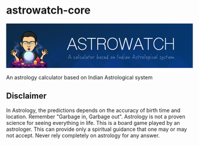 # astrowatch-core

![header](docs/header.png)

An astrology calculator based on Indian Astrological system

## Disclaimer

In Astrology, the predictions depends on the accuracy of birth time and location. Remember "Garbage in, Garbage out". Astrology is not a proven science for seeing everything in life. This is a board game played by an astrologer. This can provide only a spiritual guidance that one may or may not accept. Never rely completely on astrology for any answer.
